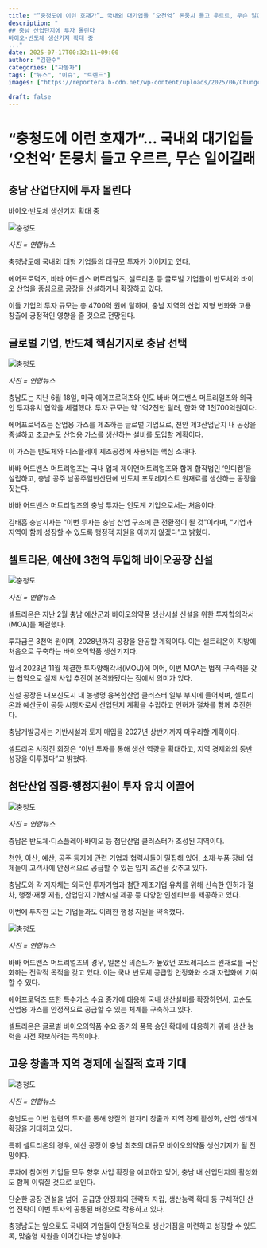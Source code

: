```yaml
---
title: "“충청도에 이런 호재가”… 국내외 대기업들 ‘오천억’ 돈뭉치 들고 우르르, 무슨 일이길래"
description: "
## 충남 산업단지에 투자 몰린다
바이오·반도체 생산기지 확대 중
..."
date: 2025-07-17T00:32:11+09:00
author: "김한수"
categories: ["자동차"]
tags: ["뉴스", "이슈", "트렌드"]
images: ["https://reportera.b-cdn.net/wp-content/uploads/2025/06/Chungcheongnam-do-invests-470-billion-won-1024x576.jpg"]

draft: false
---
```


# “충청도에 이런 호재가”… 국내외 대기업들 ‘오천억’ 돈뭉치 들고 우르르, 무슨 일이길래


## 충남 산업단지에 투자 몰린다
바이오·반도체 생산기지 확대 중


![충청도](https://reportera.b-cdn.net/wp-content/uploads/2025/06/Chungcheongnam-do-invests-470-billion-won-1024x576.jpg)

*사진 = 연합뉴스*

충청남도에 국내외 대형 기업들의 대규모 투자가 이어지고 있다.

에어프로덕츠, 바바 어드밴스 머트리얼즈, 셀트리온 등 글로벌 기업들이 반도체와 바이오 산업을 중심으로 공장을 신설하거나 확장하고 있다.

이들 기업의 투자 규모는 총 4700억 원에 달하며, 충남 지역의 산업 지형 변화와 고용 창출에 긍정적인 영향을 줄 것으로 전망된다.


## 글로벌 기업, 반도체 핵심기지로 충남 선택


![충청도](https://reportera.b-cdn.net/wp-content/uploads/2025/06/충남외자유치-1024x627.jpg)

*사진 = 연합뉴스*

충남도는 지난 6월 18일, 미국 에어프로덕츠와 인도 바바 어드밴스 머트리얼즈와 외국인 투자유치 협약을 체결했다. 투자 규모는 약 1억2천만 달러, 한화 약 1천700억원이다.

에어프로덕츠는 산업용 가스를 제조하는 글로벌 기업으로, 천안 제3산업단지 내 공장을 증설하고 초고순도 산업용 가스를 생산하는 설비를 도입할 계획이다.

이 가스는 반도체와 디스플레이 제조공정에 사용되는 핵심 소재다.

바바 어드밴스 머트리얼즈는 국내 업체 제이앤머트리얼즈와 함께 합작법인 ‘인디켐’을 설립하고, 충남 공주 남공주일반산단에 반도체 포토레지스트 원재료를 생산하는 공장을 짓는다.

바바 어드밴스 머트리얼즈의 충남 투자는 인도계 기업으로서는 처음이다.

김태흠 충남지사는 “이번 투자는 충남 산업 구조에 큰 전환점이 될 것”이라며, “기업과 지역이 함께 성장할 수 있도록 행정적 지원을 아끼지 않겠다”고 밝혔다.


## 셀트리온, 예산에 3천억 투입해 바이오공장 신설


![충청도](https://reportera.b-cdn.net/wp-content/uploads/2025/06/충남셀트리온-1024x681.jpg)

*사진 = 연합뉴스*

셀트리온은 지난 2월 충남 예산군과 바이오의약품 생산시설 신설을 위한 투자합의각서(MOA)를 체결했다.

투자금은 3천억 원이며, 2028년까지 공장을 완공할 계획이다. 이는 셀트리온이 지방에 처음으로 구축하는 바이오의약품 생산기지다.

앞서 2023년 11월 체결한 투자양해각서(MOU)에 이어, 이번 MOA는 법적 구속력을 갖는 협약으로 실제 사업 추진이 본격화됐다는 점에서 의미가 있다.

신설 공장은 내포신도시 내 농생명 융복합산업 클러스터 일부 부지에 들어서며, 셀트리온과 예산군이 공동 시행자로서 산업단지 계획을 수립하고 인허가 절차를 함께 추진한다.

충남개발공사는 기반시설과 토지 매입을 2027년 상반기까지 마무리할 계획이다.

셀트리온 서정진 회장은 “이번 투자를 통해 생산 역량을 확대하고, 지역 경제와의 동반 성장을 이루겠다”고 밝혔다.


## 첨단산업 집중·행정지원이 투자 유치 이끌어


![충청도](https://reportera.b-cdn.net/wp-content/uploads/2025/06/충청남도-1024x576.jpg)

*사진 = 연합뉴스*

충남은 반도체·디스플레이·바이오 등 첨단산업 클러스터가 조성된 지역이다.

천안, 아산, 예산, 공주 등지에 관련 기업과 협력사들이 밀집해 있어, 소재·부품·장비 업체들이 고객사에 안정적으로 공급할 수 있는 입지 조건을 갖추고 있다.

충남도와 각 지자체는 외국인 투자기업과 첨단 제조기업 유치를 위해 신속한 인허가 절차, 행정·재정 지원, 산업단지 기반시설 제공 등 다양한 인센티브를 제공하고 있다.

이번에 투자한 모든 기업들과도 이러한 행정 지원을 약속했다.

![충청도](https://reportera.b-cdn.net/wp-content/uploads/2025/06/충청남도-2-1024x540.jpg)

*사진 = 연합뉴스*

바바 어드밴스 머트리얼즈의 경우, 일본산 의존도가 높았던 포토레지스트 원재료를 국산화하는 전략적 목적을 갖고 있다. 이는 국내 반도체 공급망 안정화와 소재 자립화에 기여할 수 있다.

에어프로덕츠 또한 특수가스 수요 증가에 대응해 국내 생산설비를 확장하면서, 고순도 산업용 가스를 안정적으로 공급할 수 있는 체계를 구축하고 있다.

셀트리온은 글로벌 바이오의약품 수요 증가와 품목 승인 확대에 대응하기 위해 생산 능력을 사전 확보하려는 목적이다.


## 고용 창출과 지역 경제에 실질적 효과 기대


![충청도](https://reportera.b-cdn.net/wp-content/uploads/2025/06/충청남도-1-1024x625.jpg)

*사진 = 연합뉴스*

충남도는 이번 일련의 투자를 통해 양질의 일자리 창출과 지역 경제 활성화, 산업 생태계 확장을 기대하고 있다.

특히 셀트리온의 경우, 예산 공장이 충남 최초의 대규모 바이오의약품 생산기지가 될 전망이다.

투자에 참여한 기업들 모두 향후 사업 확장을 예고하고 있어, 충남 내 산업단지의 활성화도 함께 이뤄질 것으로 보인다.

단순한 공장 건설을 넘어, 공급망 안정화와 전략적 자립, 생산능력 확대 등 구체적인 산업 전략이 이번 투자의 공통된 배경으로 작용하고 있다.

충청남도는 앞으로도 국내외 기업들이 안정적으로 생산거점을 마련하고 성장할 수 있도록, 맞춤형 지원을 이어간다는 방침이다.
